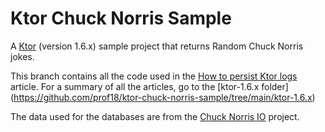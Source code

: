 # Ktor Chuck Norris Sample

A [Ktor](http://ktor.io) (version 1.6.x) sample project that returns Random Chuck Norris jokes.

This branch contains all the code used in the [How to persist Ktor logs](https://www.marcogomiero.com/posts/2021/ktor-logging-on-disk/) article. For a summary of all the articles, go to the [ktor-1.6.x folder]
(https://github.com/prof18/ktor-chuck-norris-sample/tree/main/ktor-1.6.x)

The data used for the databases are from the [Chuck Norris IO](https://github.com/chucknorris-io/chuck-db) project.
